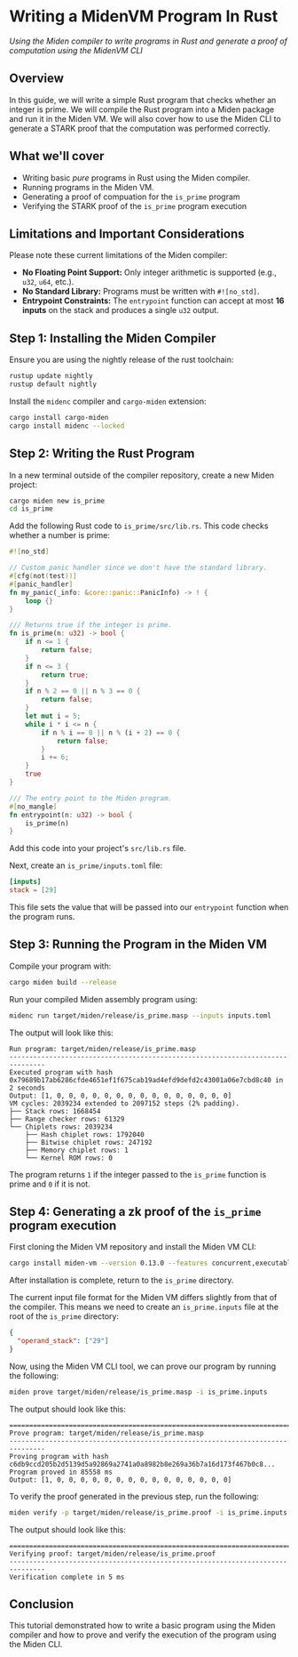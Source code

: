 # Writing a MidenVM Program In Rust

_Using the Miden compiler to write programs in Rust and generate a proof of computation using the MidenVM CLI_

## Overview

In this guide, we will write a simple Rust program that checks whether an integer is prime. We will compile the Rust program into a Miden package and run it in the Miden VM. We will also cover how to use the Miden CLI to generate a STARK proof that the computation was performed correctly.

## What we'll cover

- Writing basic *pure* programs in Rust using the Miden compiler.
- Running programs in the Miden VM.
- Generating a proof of compuation for the `is_prime` program
- Verifying the STARK proof of the `is_prime` program execution

## Limitations and Important Considerations

Please note these current limitations of the Miden compiler:

- **No Floating Point Support:** Only integer arithmetic is supported (e.g., `u32`, `u64`, etc.).
- **No Standard Library:** Programs must be written with `#![no_std]`.
- **Entrypoint Constraints:** The `entrypoint` function can accept at most **16 inputs** on the stack and produces a single `u32` output.

## Step 1: Installing the Miden Compiler

Ensure you are using the nightly release of the rust toolchain:

```bash
rustup update nightly
rustup default nightly
```

Install the `midenc` compiler and `cargo-miden` extension:

```bash
cargo install cargo-miden
cargo install midenc --locked
```

## Step 2: Writing the Rust Program

In a new terminal outside of the compiler repository, create a new Miden project:

```bash
cargo miden new is_prime
cd is_prime
```

Add the following Rust code to `is_prime/src/lib.rs`. This code checks whether a number is prime:

```rust
#![no_std]

// Custom panic handler since we don't have the standard library.
#[cfg(not(test))]
#[panic_handler]
fn my_panic(_info: &core::panic::PanicInfo) -> ! {
    loop {}
}

/// Returns true if the integer is prime.
fn is_prime(n: u32) -> bool {
    if n <= 1 {
        return false;
    }
    if n <= 3 {
        return true;
    }
    if n % 2 == 0 || n % 3 == 0 {
        return false;
    }
    let mut i = 5;
    while i * i <= n {
        if n % i == 0 || n % (i + 2) == 0 {
            return false;
        }
        i += 6;
    }
    true
}

/// The entry point to the Miden program.
#[no_mangle]
fn entrypoint(n: u32) -> bool {
    is_prime(n)
}
```

Add this code into your project's `src/lib.rs` file.

Next, create an `is_prime/inputs.toml` file:

```toml
[inputs]
stack = [29]
```

This file sets the value that will be passed into our `entrypoint` function when the program runs.

## Step 3: Running the Program in the Miden VM

Compile your program with:

```bash
cargo miden build --release
```

Run your compiled Miden assembly program using:

```bash
midenc run target/miden/release/is_prime.masp --inputs inputs.toml
```

The output will look like this:

```
Run program: target/miden/release/is_prime.masp
-------------------------------------------------------------------------------
Executed program with hash 0x79689b17ab6286cfde4651ef1f675cab19ad4efd9defd2c43001a06e7cbd8c40 in 2 seconds
Output: [1, 0, 0, 0, 0, 0, 0, 0, 0, 0, 0, 0, 0, 0, 0, 0]
VM cycles: 2039234 extended to 2097152 steps (2% padding).
├── Stack rows: 1668454
├── Range checker rows: 61329
└── Chiplets rows: 2039234
    ├── Hash chiplet rows: 1792040
    ├── Bitwise chiplet rows: 247192
    ├── Memory chiplet rows: 1
    └── Kernel ROM rows: 0
```

The program returns `1` if the integer passed to the `is_prime` function is prime and `0` if it is not.

## Step 4: Generating a zk proof of the `is_prime` program execution

First cloning the Miden VM repository and install the Miden VM CLI:

```bash
cargo install miden-vm --version 0.13.0 --features concurrent,executable
```

After installation is complete, return to the `is_prime` directory.

The current input file format for the Miden VM differs slightly from that of the compiler. This means we need to create an `is_prime.inputs` file at the root of the `is_prime` directory:
```json
{
  "operand_stack": ["29"]
}
```

Now, using the Miden VM CLI tool, we can prove our program by running the following:

```bash
miden prove target/miden/release/is_prime.masp -i is_prime.inputs
```

The output should look like this:

```
===============================================================================
Prove program: target/miden/release/is_prime.masp
-------------------------------------------------------------------------------
Proving program with hash c6db9ccd205b2d5139d5a92869a2741a0a8982b8e269a36b7a16d173f467b0c8...
Program proved in 85558 ms
Output: [1, 0, 0, 0, 0, 0, 0, 0, 0, 0, 0, 0, 0, 0, 0, 0]
```

To verify the proof generated in the previous step, run the following:

```bash
miden verify -p target/miden/release/is_prime.proof -i is_prime.inputs -x c6db9ccd205b2d5139d5a92869a2741a0a8982b8e269a36b7a16d173f467b0c8
```

The output should look like this:

```
===============================================================================
Verifying proof: target/miden/release/is_prime.proof
-------------------------------------------------------------------------------
Verification complete in 5 ms
```

## Conclusion

This tutorial demonstrated how to write a basic program using the Miden compiler and how to prove and verify the execution of the program using the Miden CLI.
